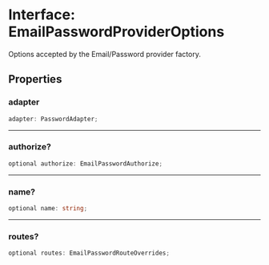 # Interface: EmailPasswordProviderOptions

Options accepted by the Email/Password provider factory.

## Properties

### adapter

```ts
adapter: PasswordAdapter;
```

***

### authorize?

```ts
optional authorize: EmailPasswordAuthorize;
```

***

### name?

```ts
optional name: string;
```

***

### routes?

```ts
optional routes: EmailPasswordRouteOverrides;
```
